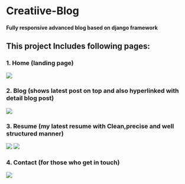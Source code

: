 # Creatiive-Blog

#### Fully responsive advanced blog based on django framework

## This project Includes following pages:

### 1. Home (landing page)

![](https://i.imgur.com/9UetyQ3.png)

### 2. Blog (shows latest post on top and also hyperlinked with detail blog post)

![](https://i.imgur.com/aVA9LPe.png)

### 3. Resume (my latest resume with Clean,precise and well structured manner)

![](https://i.imgur.com/lWHJAeT.png)
![](https://i.imgur.com/hYJZd3A.png)

### 4. Contact (for those who get in touch)

![](https://i.imgur.com/9mNU63a.png)


